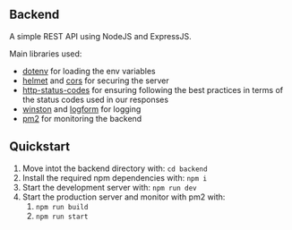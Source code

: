 ## Backend

A simple REST API using NodeJS and ExpressJS.

Main libraries used:

- [dotenv](https://www.npmjs.com/package/dotenv) for loading the env variables
- [helmet](https://www.npmjs.com/package/helmet) and [cors](https://www.npmjs.com/package/cors) for securing the server
- [http-status-codes](https://www.npmjs.com/package/http-status-codes) for ensuring following the best practices in terms of the status codes used in our responses
- [winston](https://www.npmjs.com/package/winston) and [logform](https://www.npmjs.com/package/logform) for logging
- [pm2](https://pm2.keymetrics.io/) for monitoring the backend

## Quickstart

1. Move intot the backend directory with: `cd backend`
2. Install the required npm dependencies with: `npm i`
3. Start the development server with: `npm run dev`
4. Start the production server and monitor with pm2 with:
   1. `npm run build`
   2. `npm run start`
